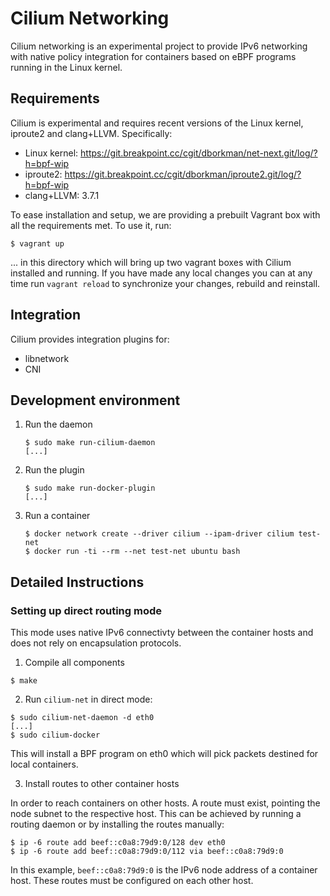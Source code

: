 # Cilium Networking

Cilium networking is an experimental project to provide IPv6 networking with
native policy integration for containers based on eBPF programs running in
the Linux kernel.

## Requirements

Cilium is experimental and requires recent versions of the Linux kernel,
iproute2 and clang+LLVM. Specifically:
  * Linux kernel: https://git.breakpoint.cc/cgit/dborkman/net-next.git/log/?h=bpf-wip
  * iproute2: https://git.breakpoint.cc/cgit/dborkman/iproute2.git/log/?h=bpf-wip
  * clang+LLVM: 3.7.1

To ease installation and setup, we are providing a prebuilt Vagrant box with
all the requirements met. To use it, run:

  ```
  $ vagrant up
  ```

... in this directory which will bring up two vagrant boxes with Cilium
installed and running. If you have made any local changes you can at any time
run `vagrant reload` to synchronize your changes, rebuild and reinstall.

## Integration

Cilium provides integration plugins for:
  * libnetwork
  * CNI

## Development environment

1. Run the daemon

   ```
   $ sudo make run-cilium-daemon
   [...]
   ```

2. Run the plugin

   ```
   $ sudo make run-docker-plugin
   [...]
   ```

3. Run a container

   ```
   $ docker network create --driver cilium --ipam-driver cilium test-net
   $ docker run -ti --rm --net test-net ubuntu bash
   ```

## Detailed Instructions

### Setting up direct routing mode

This mode uses native IPv6 connectivty between the container hosts and does
not rely on encapsulation protocols.

1. Compile all components

  ```
  $ make
  ```

2. Run `cilium-net` in direct mode:

  ```
  $ sudo cilium-net-daemon -d eth0
  [...]
  $ sudo cilium-docker
  ```

  This will install a BPF program on eth0 which will pick packets destined for
  local containers.

3. Install routes to other container hosts

  In order to reach containers on other hosts. A route must exist, pointing the
  node subnet to the respective host. This can be achieved by running a routing
  daemon or by installing the routes manually:

  ```
  $ ip -6 route add beef::c0a8:79d9:0/128 dev eth0
  $ ip -6 route add beef::c0a8:79d9:0/112 via beef::c0a8:79d9:0
  ```
  In this example, `beef::c0a8:79d9:0` is the IPv6 node address of a container
  host. These routes must be configured on each other host.
